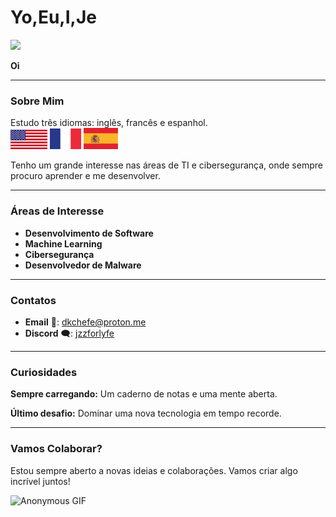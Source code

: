 # Yo,Eu,I,Je

<img src="https://upload.wikimedia.org/wikipedia/commons/e/ee/By_Dore%2C_Gustave%3B_La_Sainte_Trinite.jpg" width="250">

**Oi** 

---

### Sobre Mim
Estudo três idiomas: inglês, francês e espanhol.
<br>
<img src="532212-bandeira-dos-estados-unidos-da-america-bandeira-do-eua-fundo-da-bandeira-da-america-vetor.jpg" alt="Inglaterra" width="59">
<img src="france-flag-logo-dbc61b59a7-seeklogo-com.png" alt="França" width="50">
<img src="bandeira-espanha-logo-76731839FE-seeklogo.com.png" alt="Espanha" width="55">

Tenho um grande interesse nas áreas de TI e cibersegurança, onde sempre procuro aprender e me desenvolver.

---

### Áreas de Interesse
- **Desenvolvimento de Software**
- **Machine Learning**
- **Cibersegurança**
- **Desenvolvedor de Malware**

---

### Contatos
- **Email** 📧: [dkchefe@proton.me](mailto:dkchefe@proton.me)
- **Discord** 🗨️: [jzzforlyfe](https://discordapp.com/users/jzzforlyfe)

---

### Curiosidades
**Sempre carregando:** Um caderno de notas e uma mente aberta.

**Último desafio:** Dominar uma nova tecnologia em tempo recorde.

---

### Vamos Colaborar?
Estou sempre aberto a novas ideias e colaborações. Vamos criar algo incrível juntos!

![Anonymous GIF](https://media.giphy.com/media/3oEjHERaTIdeuFQrXq/giphy.gif?cid=790b7611t0txh4n9yn6pz5ca5zi5dmqxa3wtvt9dtw8s8cov&ep=v1_gifs_search&rid=giphy.gif&ct=g)
